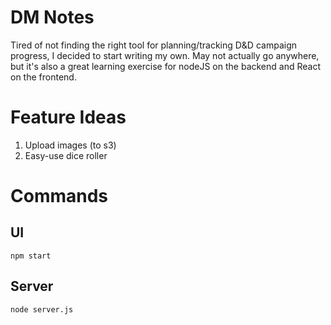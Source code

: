 # DM Notes
Tired of not finding the right tool for planning/tracking D&D campaign progress, I decided to start writing my own. May not actually go anywhere, but it's also a great learning exercise for nodeJS on the backend and React on the frontend. 

# Feature Ideas
1. Upload images (to s3)
2. Easy-use dice roller

# Commands
## UI
`npm start`

## Server
`node server.js`
